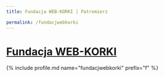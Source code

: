```yaml
---
title: Fundacja WEB-KORKI | Patromierz

permalink: /fundacjwebkorki
---
```


# [Fundacja WEB-KORKI](https://patronite.pl/fundacjwebkorki)

{% include profile.md name="fundacjwebkorki" prefix="f" %}

